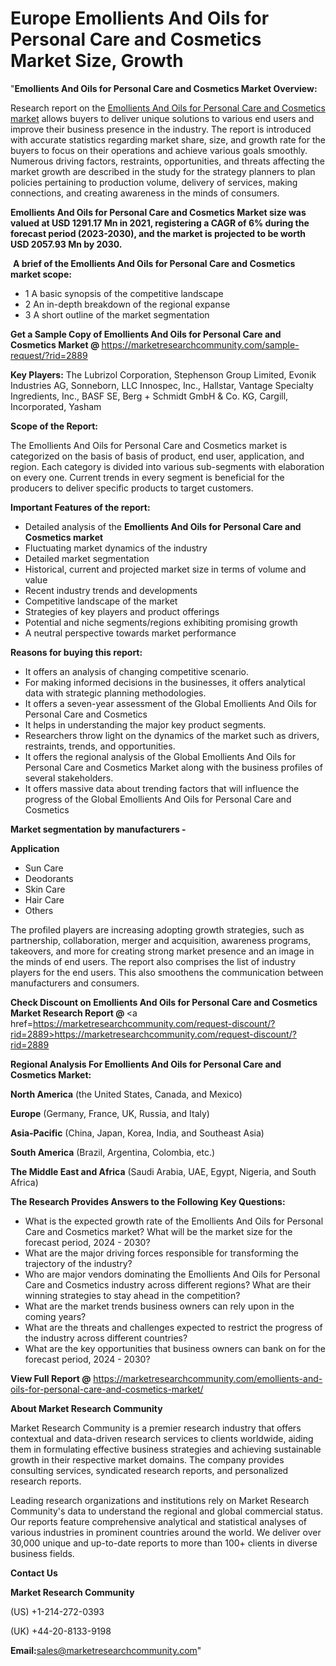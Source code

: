 # Europe Emollients And Oils for Personal Care and Cosmetics Market Size, Growth
"<strong>Emollients And Oils for Personal Care and Cosmetics Market Overview:</strong>

Research report on the <a href=https://marketresearchcommunity.com/emollients-and-oils-for-personal-care-and-cosmetics-market/>Emollients And Oils for Personal Care and Cosmetics market</a> allows buyers to deliver unique solutions to various end users and improve their business presence in the industry. The report is introduced with accurate statistics regarding market share, size, and growth rate for the buyers to focus on their operations and achieve various goals smoothly. Numerous driving factors, restraints, opportunities, and threats affecting the market growth are described in the study for the strategy planners to plan policies pertaining to production volume, delivery of services, making connections, and creating awareness in the minds of consumers.

<strong>Emollients And Oils for Personal Care and Cosmetics Market size was valued at USD 1291.17 Mn in 2021, registering a CAGR of 6% during the forecast period (2023-2030), and the market is projected to be worth USD 2057.93 Mn by 2030.</strong>

 <Strong>A brief of the Emollients And Oils for Personal Care and Cosmetics market scope:</Strong>
<ul>
 <li>1  A basic synopsis of the competitive landscape</li>
 <li>2  An in-depth breakdown of the regional expanse</li>
 <li>3  A short outline of the market segmentation</li>
</ul>
<strong>Get a Sample Copy of Emollients And Oils for Personal Care and Cosmetics Market @ </b></strong><a href=https://marketresearchcommunity.com/sample-request/?rid=2889><u>https://marketresearchcommunity.com/sample-request/?rid=2889</u></a>

<strong>Key Players:</strong> 
The Lubrizol Corporation, Stephenson Group Limited, Evonik Industries AG, Sonneborn, LLC Innospec, Inc., Hallstar, Vantage Specialty Ingredients, Inc., BASF SE, Berg + Schmidt GmbH &amp; Co. KG, Cargill, Incorporated, Yasham

<strong>Scope of the Report:</strong>

The Emollients And Oils for Personal Care and Cosmetics market is categorized on the basis of basis of product, end user, application, and region. Each category is divided into various sub-segments with elaboration on every one. Current trends in every segment is beneficial for the producers to deliver specific products to target customers.

<strong><b>Important Features of the report:</b></strong>
<ul>
  <li>Detailed analysis of the <strong><b>Emollients And Oils for Personal Care and Cosmetics </b></strong><strong><b>market</b></strong></li>
  <li>Fluctuating market dynamics of the industry</li>
  <li>Detailed market segmentation</li>
  <li>Historical, current and projected market size in terms of volume and value</li>
  <li>Recent industry trends and developments</li>
  <li>Competitive landscape of the market</li>
  <li>Strategies of key players and product offerings</li>
  <li>Potential and niche segments/regions exhibiting promising growth</li>
  <li>A neutral perspective towards market performance</li>
</ul>
<strong><b>Reasons for buying this report:</b></strong>
<ul>
  <li>It offers an analysis of changing competitive scenario.</li>
  <li>For making informed decisions in the businesses, it offers analytical data with strategic planning methodologies.</li>
  <li>It offers a seven-year assessment of the Global Emollients And Oils for Personal Care and Cosmetics</li>
  <li>It helps in understanding the major key product segments.</li>
  <li>Researchers throw light on the dynamics of the market such as drivers, restraints, trends, and opportunities.</li>
  <li>It offers the regional analysis of the Global Emollients And Oils for Personal Care and Cosmetics Market along with the business profiles of several stakeholders.</li>
  <li>It offers massive data about trending factors that will influence the progress of the Global Emollients And Oils for Personal Care and Cosmetics</li>
</ul>

<strong>Market segmentation by manufacturers -</strong>



<strong>Application</strong>
<ul>
 	<li>Sun Care</li>
 	<li>Deodorants</li>
 	<li>Skin Care</li>
 	<li>Hair Care</li>
 	<li>Others</li>
</ul>

The profiled players are increasing adopting growth strategies, such as partnership, collaboration, merger and acquisition, awareness programs, takeovers, and more for creating strong market presence and an image in the minds of end users. The report also comprises the list of industry players for the end users. This also smoothens the communication between manufacturers and consumers.

<strong><b>Check Discount on Emollients And Oils for Personal Care and Cosmetics Market Research Report @ </b></strong><a href=https://marketresearchcommunity.com/request-discount/?rid=2889><u>https://marketresearchcommunity.com/request-discount/?rid=2889</u></a>

<strong>Regional Analysis For Emollients And Oils for Personal Care and Cosmetics Market:</strong>

<strong>North America</strong> (the United States, Canada, and Mexico)

<strong>Europe</strong> (Germany, France, UK, Russia, and Italy)

<strong>Asia-Pacific</strong> (China, Japan, Korea, India, and Southeast Asia)

<strong>South America</strong> (Brazil, Argentina, Colombia, etc.)

<strong>The Middle East and Africa</strong> (Saudi Arabia, UAE, Egypt, Nigeria, and South Africa)

<strong>The Research Provides Answers to the Following Key Questions:</strong>
<ul>
 	<li>What is the expected growth rate of the Emollients And Oils for Personal Care and Cosmetics market? What will be the market size for the forecast period, 2024 - 2030?</li>
 	<li>What are the major driving forces responsible for transforming the trajectory of the industry?</li>
 	<li>Who are major vendors dominating the Emollients And Oils for Personal Care and Cosmetics industry across different regions? What are their winning strategies to stay ahead in the competition?</li>
 	<li>What are the market trends business owners can rely upon in the coming years?</li>
 	<li>What are the threats and challenges expected to restrict the progress of the industry across different countries?</li>
 	<li>What are the key opportunities that business owners can bank on for the forecast period, 2024 - 2030?</li>
</ul>

<strong>View Full Report @</strong> <a href=https://marketresearchcommunity.com/emollients-and-oils-for-personal-care-and-cosmetics-market/>https://marketresearchcommunity.com/emollients-and-oils-for-personal-care-and-cosmetics-market/</a>

<strong>About Market Research Community</strong>

Market Research Community is a premier research industry that offers contextual and data-driven research services to clients worldwide, aiding them in formulating effective business strategies and achieving sustainable growth in their respective market domains. The company provides consulting services, syndicated research reports, and personalized research reports.

Leading research organizations and institutions rely on Market Research Community's data to understand the regional and global commercial status. Our reports feature comprehensive analytical and statistical analyses of various industries in prominent countries around the world. We deliver over 30,000 unique and up-to-date reports to more than 100+ clients in diverse business fields.

<strong>Contact Us</strong>

<strong>Market Research Community</strong>

(US) +1-214-272-0393

(UK) +44-20-8133-9198

<strong>Email:</strong>sales@marketresearchcommunity.com"
